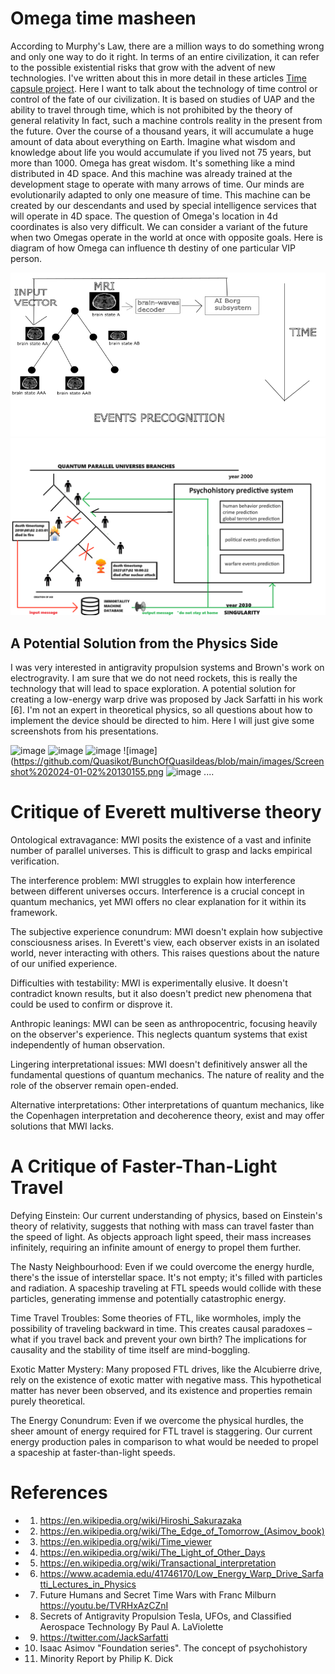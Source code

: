 # Omega time masheen
According to Murphy's Law, there are a million ways to do something wrong and only one way to do it right. In terms of an entire civilization, it can refer to the possible existential risks that grow with the advent of new technologies. I've written about this in more detail in these articles [Time capsule project](https://github.com/Quasikot/BunchOfQuasiIdeas/blob/main/Time%20capsule%20project.md). Here I want to talk about the technology of time control or control of the fate of our civilization. It is based on studies of UAP and the ability to travel through time, which is not prohibited by the theory of general relativity
In fact, such a machine controls reality in the present from the future. Over the course of a thousand years, it will accumulate a huge amount of data about everything on Earth. Imagine what wisdom and knowledge about life you would accumulate if you lived not 75 years, but more than 1000. Omega has great wisdom. It's something like a mind distributed in 4D space. And this machine was already trained at the development stage to operate with many arrows of time. Our minds are evolutionarily adapted to only one measure of time.
This machine can be created by our descendants and used by special intelligence services that will operate in 4D space. The question of Omega's location in 4d coordinates is also very difficult. We can consider a variant of the future when two Omegas operate in the world at once with opposite goals.
Here is diagram of how Omega can influence th destiny of one particular VIP person.

![image](https://github.com/QuasiIdeas/BunchOfQuasiIdeas/blob/main/images/event_precog.png)
![image](https://github.com/QuasiIdeas/BunchOfQuasiIdeas/blob/main/images/psychohistory.png)

## A Potential Solution from the Physics Side
I was very interested in antigravity propulsion systems and Brown's work on electrogravity. I am sure that we do not need rockets, this is really the technology that will lead to space exploration. A potential solution for creating a low-energy warp drive was proposed by Jack Sarfatti in his work [6].
I'm not an expert in theoretical physics, so all questions about how to implement the device should be directed to him.
Here I will just give some screenshots from his presentations.

![image](https://github.com/Quasikot/BunchOfQuasiIdeas/blob/main/images/Screenshot%202024-01-02%20125855.png)
![image](https://github.com/Quasikot/BunchOfQuasiIdeas/blob/main/images/Screenshot%202024-01-02%20130039.png)
![image](https://github.com/Quasikot/BunchOfQuasiIdeas/blob/main/images/Screenshot%202024-01-02%20125832.png)
![image](https://github.com/Quasikot/BunchOfQuasiIdeas/blob/main/images/Screenshot%202024-01-02%20130155.png
![image](https://github.com/Quasikot/BunchOfQuasiIdeas/blob/main/images/Screenshot%202024-01-02%20130311.png)
....


# Critique of Everett multiverse theory 

Ontological extravagance: MWI posits the existence of a vast and infinite number of parallel universes. This is difficult to grasp and lacks empirical verification.

The interference problem:  MWI struggles to explain how interference between different universes occurs. Interference is a crucial concept in quantum mechanics, yet MWI offers no clear explanation for it within its framework.

The subjective experience conundrum: MWI doesn't explain how subjective consciousness arises. In Everett's view, each observer exists in an isolated world, never interacting with others. This raises questions about the nature of our unified experience.

Difficulties with testability: MWI is experimentally elusive. It doesn't contradict known results, but it also doesn't predict new phenomena that could be used to confirm or disprove it.

Anthropic leanings: MWI can be seen as anthropocentric, focusing heavily on the observer's experience. This neglects quantum systems that exist independently of human observation.

Lingering interpretational issues: MWI doesn't definitively answer all the fundamental questions of quantum mechanics. The nature of reality and the role of the observer remain open-ended.

Alternative interpretations: Other interpretations of quantum mechanics, like the Copenhagen interpretation and decoherence theory, exist and may offer solutions that MWI lacks.

# A Critique of Faster-Than-Light Travel
Defying Einstein: Our current understanding of physics, based on Einstein's theory of relativity, suggests that nothing with mass can travel faster than the speed of light. As objects approach light speed, their mass increases infinitely, requiring an infinite amount of energy to propel them further.

The Nasty Neighbourhood: Even if we could overcome the energy hurdle, there's the issue of interstellar space. It's not empty; it's filled with particles and radiation. A spaceship traveling at FTL speeds would collide with these particles, generating immense and potentially catastrophic energy.

Time Travel Troubles:  Some theories of FTL, like wormholes,  imply the possibility of traveling backward in time. This creates causal paradoxes – what if you travel back and prevent your own birth? The implications for causality and the stability of time itself are mind-boggling.

Exotic Matter Mystery:  Many proposed FTL drives, like the Alcubierre drive, rely on the existence of exotic matter with negative mass. This hypothetical matter has never been observed, and its existence and properties remain purely theoretical.

The Energy Conundrum:  Even if we overcome the  physical hurdles, the sheer amount of energy required for FTL travel is staggering.  Our current energy production pales in comparison to what would be needed to propel a spaceship at faster-than-light speeds.

# References
* 1. https://en.wikipedia.org/wiki/Hiroshi_Sakurazaka
* 2. https://en.wikipedia.org/wiki/The_Edge_of_Tomorrow_(Asimov_book)
* 3. https://en.wikipedia.org/wiki/Time_viewer
* 4. https://en.wikipedia.org/wiki/The_Light_of_Other_Days
* 5. https://en.wikipedia.org/wiki/Transactional_interpretation
* 6. https://www.academia.edu/41746170/Low_Energy_Warp_Drive_Sarfatti_Lectures_in_Physics
* 7. Future Humans and Secret Time Wars with Franc Milburn https://youtu.be/TVRHxAzCZnI
* 8. Secrets of Antigravity Propulsion Tesla, UFOs, and Classified Aerospace Technology By Paul A. LaViolette
* 9. https://twitter.com/JackSarfatti
* 10. Isaac Asimov "Foundation series". The concept of psychohistory
* 11. Minority Report by Philip K. Dick





